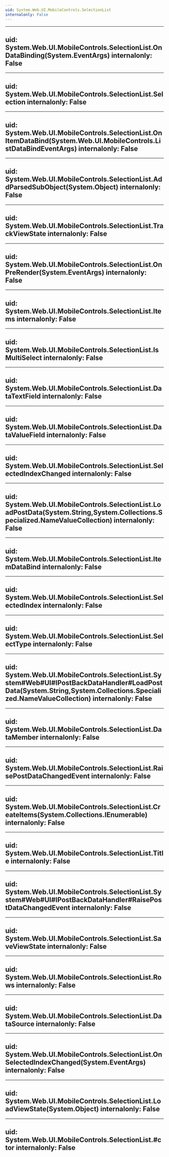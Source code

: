 ```yaml
---
uid: System.Web.UI.MobileControls.SelectionList
internalonly: False
---
```


---
uid: System.Web.UI.MobileControls.SelectionList.OnDataBinding(System.EventArgs)
internalonly: False
---

---
uid: System.Web.UI.MobileControls.SelectionList.Selection
internalonly: False
---

---
uid: System.Web.UI.MobileControls.SelectionList.OnItemDataBind(System.Web.UI.MobileControls.ListDataBindEventArgs)
internalonly: False
---

---
uid: System.Web.UI.MobileControls.SelectionList.AddParsedSubObject(System.Object)
internalonly: False
---

---
uid: System.Web.UI.MobileControls.SelectionList.TrackViewState
internalonly: False
---

---
uid: System.Web.UI.MobileControls.SelectionList.OnPreRender(System.EventArgs)
internalonly: False
---

---
uid: System.Web.UI.MobileControls.SelectionList.Items
internalonly: False
---

---
uid: System.Web.UI.MobileControls.SelectionList.IsMultiSelect
internalonly: False
---

---
uid: System.Web.UI.MobileControls.SelectionList.DataTextField
internalonly: False
---

---
uid: System.Web.UI.MobileControls.SelectionList.DataValueField
internalonly: False
---

---
uid: System.Web.UI.MobileControls.SelectionList.SelectedIndexChanged
internalonly: False
---

---
uid: System.Web.UI.MobileControls.SelectionList.LoadPostData(System.String,System.Collections.Specialized.NameValueCollection)
internalonly: False
---

---
uid: System.Web.UI.MobileControls.SelectionList.ItemDataBind
internalonly: False
---

---
uid: System.Web.UI.MobileControls.SelectionList.SelectedIndex
internalonly: False
---

---
uid: System.Web.UI.MobileControls.SelectionList.SelectType
internalonly: False
---

---
uid: System.Web.UI.MobileControls.SelectionList.System#Web#UI#IPostBackDataHandler#LoadPostData(System.String,System.Collections.Specialized.NameValueCollection)
internalonly: False
---

---
uid: System.Web.UI.MobileControls.SelectionList.DataMember
internalonly: False
---

---
uid: System.Web.UI.MobileControls.SelectionList.RaisePostDataChangedEvent
internalonly: False
---

---
uid: System.Web.UI.MobileControls.SelectionList.CreateItems(System.Collections.IEnumerable)
internalonly: False
---

---
uid: System.Web.UI.MobileControls.SelectionList.Title
internalonly: False
---

---
uid: System.Web.UI.MobileControls.SelectionList.System#Web#UI#IPostBackDataHandler#RaisePostDataChangedEvent
internalonly: False
---

---
uid: System.Web.UI.MobileControls.SelectionList.SaveViewState
internalonly: False
---

---
uid: System.Web.UI.MobileControls.SelectionList.Rows
internalonly: False
---

---
uid: System.Web.UI.MobileControls.SelectionList.DataSource
internalonly: False
---

---
uid: System.Web.UI.MobileControls.SelectionList.OnSelectedIndexChanged(System.EventArgs)
internalonly: False
---

---
uid: System.Web.UI.MobileControls.SelectionList.LoadViewState(System.Object)
internalonly: False
---

---
uid: System.Web.UI.MobileControls.SelectionList.#ctor
internalonly: False
---

